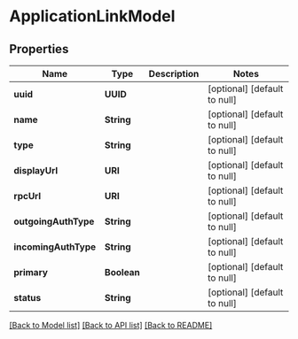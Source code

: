 # ApplicationLinkModel
## Properties

| Name | Type | Description | Notes |
|------------ | ------------- | ------------- | -------------|
| **uuid** | **UUID** |  | [optional] [default to null] |
| **name** | **String** |  | [optional] [default to null] |
| **type** | **String** |  | [optional] [default to null] |
| **displayUrl** | **URI** |  | [optional] [default to null] |
| **rpcUrl** | **URI** |  | [optional] [default to null] |
| **outgoingAuthType** | **String** |  | [optional] [default to null] |
| **incomingAuthType** | **String** |  | [optional] [default to null] |
| **primary** | **Boolean** |  | [optional] [default to null] |
| **status** | **String** |  | [optional] [default to null] |

[[Back to Model list]](../README.md#documentation-for-models) [[Back to API list]](../README.md#documentation-for-api-endpoints) [[Back to README]](../README.md)

